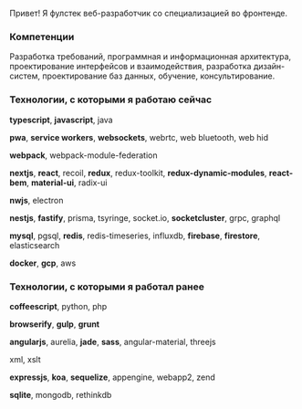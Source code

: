 Привет! Я фулстек веб-разработчик со специализацией во фронтенде.

### Компетенции

Разработка требований, программная и информационная архитектура, проектирование интерфейсов и взаимодействия, разработка дизайн-систем, проектирование баз данных, обучение, консультирование.

### Технологии, с которыми я работаю сейчас

**typescript**, **javascript**, java

**pwa**, **service workers**, **websockets**, webrtc, web bluetooth, web hid

**webpack**, webpack-module-federation

**nextjs**, **react**, recoil, **redux**, redux-toolkit, **redux-dynamic-modules**, **react-bem**, **material-ui**, radix-ui

**nwjs**, electron

**nestjs**, **fastify**, prisma, tsyringe, socket.io, **socketcluster**, grpc, graphql

**mysql**, pgsql, **redis**, redis-timeseries, influxdb, **firebase**, **firestore**, elasticsearch

**docker**, **gcp**, aws

### Технологии, с которыми я работал ранее

**coffeescript**, python, php

**browserify**, **gulp**, **grunt**

**angularjs**, aurelia, **jade**, **sass**, angular-material, threejs

xml, xslt

**expressjs**, **koa**, **sequelize**, appengine, webapp2, zend

**sqlite**, mongodb, rethinkdb
